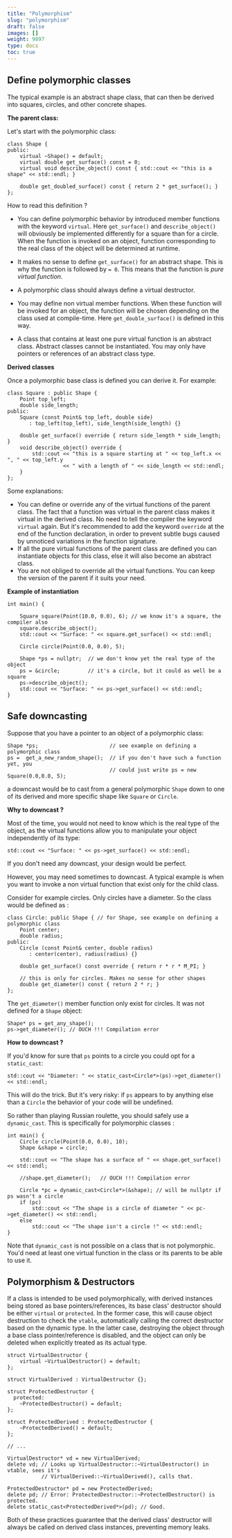```yaml
---
title: "Polymorphism"
slug: "polymorphism"
draft: false
images: []
weight: 9897
type: docs
toc: true
---
```


## Define polymorphic classes
The typical example is an abstract shape class, that can then be derived into squares, circles, and other concrete shapes. 

**The parent class:**

Let's start with the polymorphic class: 

    class Shape {
    public:
        virtual ~Shape() = default;
        virtual double get_surface() const = 0;
        virtual void describe_object() const { std::cout << "this is a shape" << std::endl; }  

        double get_doubled_surface() const { return 2 * get_surface(); } 
    };

How to read this definition ?

* You can define polymorphic behavior by introduced member functions with the keyword `virtual`.  Here `get_surface()` and `describe_object()` will obviously be implemented differently for a square than for a circle.  When the function is invoked on an object, function corresponding to the real class of the object will be determined at runtime.  

* It makes no sense to define `get_surface()` for an abstract shape. This is why the function is followed by `= 0`. This means that the function is *pure virtual function*.

* A polymorphic class should always define a virtual destructor.  

* You may define non virtual member functions.  When these function will be invoked for an object, the function will be chosen depending on the class used at compile-time. Here `get_double_surface()` is defined in this way. 

* A class that contains at least one pure virtual function is an abstract class. Abstract classes cannot be instantiated. You may only have pointers or references of an abstract class type.

**Derived classes**

Once a polymorphic base class is defined you can derive it.  For example: 

    class Square : public Shape {
        Point top_left;
        double side_length;
    public: 
        Square (const Point& top_left, double side)
           : top_left(top_left), side_length(side_length) {}

        double get_surface() override { return side_length * side_length; }   
        void describe_object() override { 
            std::cout << "this is a square starting at " << top_left.x << ", " << top_left.y
                      << " with a length of " << side_length << std::endl; 
        }  
    };

Some explanations:  

* You can define or override any of the virtual functions of the parent class.  The fact that a function was virtual in the parent class makes it virtual in the derived class.  No need to tell the compiler the keyword `virtual` again.  But it's recommended to add the keyword `override` at the end of the function declaration, in order to prevent subtle bugs caused by unnoticed variations in the function signature. 
* If all the pure virtual functions of the parent class are defined you can instantiate objects for this class, else it will also become an abstract class.
* You are not obliged to override all the virtual functions.  You can keep the version of the parent if it suits your need.    

**Example of instantiation**

    int main() {

        Square square(Point(10.0, 0.0), 6); // we know it's a square, the compiler also
        square.describe_object(); 
        std::cout << "Surface: " << square.get_surface() << std::endl; 

        Circle circle(Point(0.0, 0.0), 5);

        Shape *ps = nullptr;  // we don't know yet the real type of the object
        ps = &circle;         // it's a circle, but it could as well be a square
        ps->describe_object(); 
        std::cout << "Surface: " << ps->get_surface() << std::endl;
    }
        

## Safe downcasting
Suppose that you have a pointer to an object of a polymorphic class:  

    Shape *ps;                       // see example on defining a polymorphic class
    ps =  get_a_new_random_shape();  // if you don't have such a function yet, you 
                                     // could just write ps = new Square(0.0,0.0, 5);

a downcast would be to cast from a general polymorphic `Shape` down to one of its derived and more specific shape like `Square` or `Circle`.    

**Why to downcast ?**

Most of the time, you would not need to know which is the real type of the object, as the virtual functions allow you to manipulate your object independently of its type:  

    std::cout << "Surface: " << ps->get_surface() << std::endl; 

If you don't need any downcast, your design would be perfect. 

However, you may need sometimes to downcast.  A typical example is when you want to invoke a non virtual function that exist only for the child class.  

Consider for example circles.  Only circles have a diameter. So the class would be defined as :    

    class Circle: public Shape { // for Shape, see example on defining a polymorphic class
        Point center;
        double radius;
    public: 
        Circle (const Point& center, double radius)
           : center(center), radius(radius) {}

        double get_surface() const override { return r * r * M_PI; }   

        // this is only for circles. Makes no sense for other shapes 
        double get_diameter() const { return 2 * r; }
    };

The `get_diameter()` member function only exist for circles. It was not defined for a `Shape` object:  

    Shape* ps = get_any_shape();
    ps->get_diameter(); // OUCH !!! Compilation error 

**How to downcast ?**

If you'd know for sure that `ps` points to a circle you could opt for a `static_cast`: 

    std::cout << "Diameter: " << static_cast<Circle*>(ps)->get_diameter() << std::endl;

This will do the trick. But it's very risky:  if `ps` appears to by anything else than a `Circle` the behavior of your code will be undefined.  

So rather than playing Russian roulette, you should safely use a `dynamic_cast`.  This is specifically for polymorphic classes  :  

    int main() {
        Circle circle(Point(0.0, 0.0), 10);
        Shape &shape = circle;

        std::cout << "The shape has a surface of " << shape.get_surface() << std::endl;

        //shape.get_diameter();   // OUCH !!! Compilation error 

        Circle *pc = dynamic_cast<Circle*>(&shape); // will be nullptr if ps wasn't a circle 
        if (pc) 
            std::cout << "The shape is a circle of diameter " << pc->get_diameter() << std::endl;
        else
            std::cout << "The shape isn't a circle !" << std::endl; 
    }        

Note that `dynamic_cast` is not possible on a class that is not polymorphic.  You'd need at least one virtual function in the class or its parents to be able to use it.

## Polymorphism & Destructors
If a class is intended to be used polymorphically, with derived instances being stored as base pointers/references, its base class' destructor should be either `virtual` or `protected`.  In the former case, this will cause object destruction to check the `vtable`, automatically calling the correct destructor based on the dynamic type.  In the latter case, destroying the object through a base class pointer/reference is disabled, and the object can only be deleted when explicitly treated as its actual type.

    struct VirtualDestructor {
        virtual ~VirtualDestructor() = default;
    };

    struct VirtualDerived : VirtualDestructor {};

    struct ProtectedDestructor {
      protected:
        ~ProtectedDestructor() = default;
    };

    struct ProtectedDerived : ProtectedDestructor {
        ~ProtectedDerived() = default;
    };

    // ...

    VirtualDestructor* vd = new VirtualDerived;
    delete vd; // Looks up VirtualDestructor::~VirtualDestructor() in vtable, sees it's
               // VirtualDerived::~VirtualDerived(), calls that.

    ProtectedDestructor* pd = new ProtectedDerived;
    delete pd; // Error: ProtectedDestructor::~ProtectedDestructor() is protected.
    delete static_cast<ProtectedDerived*>(pd); // Good.

Both of these practices guarantee that the derived class' destructor will always be called on derived class instances, preventing memory leaks.

